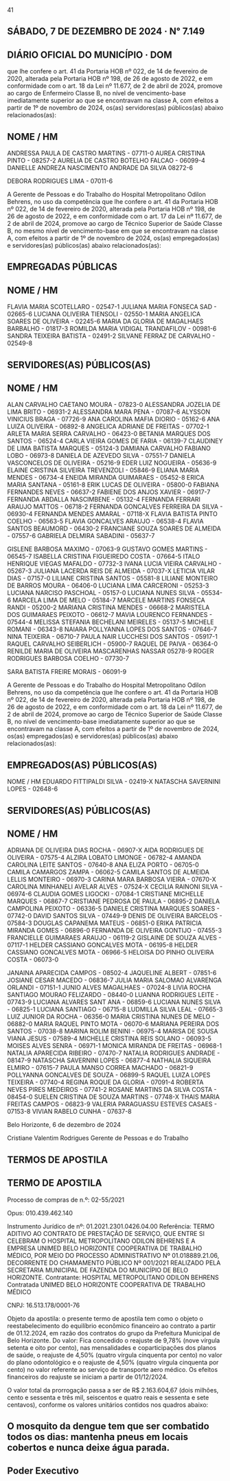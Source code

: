 <!-- image -->

41

## SÁBADO, 7 DE DEZEMBRO DE 2024 · N° 7.149

## DIÁRIO OFICIAL DO MUNICÍPIO · DOM

que lhe confere o art. 41 da Portaria HOB nº 022, de 14 de fevereiro de 2020, alterada pela Portaria HOB nº 198, de 26 de agosto de 2022, e em conformidade com o art. 18 da Lei nº 11.677, de 2 de abril de 2024, promove ao cargo de Enfermeiro Classe B, no nível de vencimento-base imediatamente superior ao que se encontravam na classe A, com efeitos a partir de 1º de novembro de 2024, os(as) servidores(as) públicos(as) abaixo relacionados(as):

## NOME / HM

ANDRESSA PAULA DE CASTRO MARTINS - 07711-0 AUREA CRISTINA PINTO - 08257-2 AURELIA DE CASTRO BOTELHO FALCAO - 06099-4 DANIELLE ANDREZA NASCIMENTO ANDRADE DA SILVA 08272-6

DEBORA RODRIGUES LIMA - 07011-6

A Gerente de Pessoas e do Trabalho do Hospital Metropolitano Odilon Behrens, no uso da competência que lhe confere o art. 41 da Portaria HOB nº 022, de 14 de fevereiro de 2020, alterada pela Portaria HOB nº 198, de 26 de agosto de 2022, e em conformidade com o art. 17 da Lei nº 11.677, de 2 de abril de 2024, promove ao cargo de Técnico Superior de Saúde Classe B, no mesmo nível de vencimento-base em que se encontravam na classe A, com efeitos a partir de 1º de novembro de 2024, os(as) empregados(as) e servidores(as) públicos(as) abaixo relacionados(as):

## EMPREGADAS PÚBLICAS

## NOME / HM

FLAVIA MARIA SCOTELLARO - 02547-1 JULIANA MARIA FONSECA SAD - 02665-6 LUCIANA OLIVEIRA TIENSOLI - 02550-1 MARIA ANGELICA SOARES DE OLIVEIRA - 02245-6 MARIA DA GLORIA DE MAGALHAES BARBALHO - 01817-3 ROMILDA MARIA VIDIGAL TRANDAFILOV - 00981-6 SANDRA TEIXEIRA BATISTA - 02491-2 SILVANE FERRAZ DE CARVALHO - 02549-8

## SERVIDORES(AS) PÚBLICOS(AS)

## NOME / HM

ALAN CARVALHO CAETANO MOURA - 07823-0 ALESSANDRA JOZELIA DE LIMA BRITO - 06931-2 ALESSANDRA MARA PENA - 07087-6 ALYSSON VINICIUS BRAGA - 07726-9 ANA CAROLINA MAFIA DIORIO - 05162-6 ANA LUIZA OLIVEIRA - 06892-8 ANGELICA ADRIANE DE FREITAS - 07702-1 ARLETA MARIA SERRA CARVALHO - 06423-0 BETANIA MARQUES DOS SANTOS - 06524-4 CARLA VIEIRA GOMES DE FARIA - 06139-7 CLAUDINEY DE LIMA BATISTA MARQUES - 05124-3 DAMIANA CARVALHO FABIANO LOBO - 06973-8 DANIELA DE AZEVEDO SILVA - 07551-7 DANIELA VASCONCELOS DE OLIVEIRA - 05216-9 EDER LUIZ NOGUEIRA - 05636-9 ELAINE CRISTINA SILVEIRA TREVENZOLI - 05846-9 ELIANA MARIA MENDES - 06734-4 ENEIDA MIRANDA GUIMARAES - 05452-8 ERICA MARIA SANTANA - 05161-8 ERIK LUCAS DE OLIVEIRA - 05800-0 FABIANA FERNANDES NEVES - 06637-2 FABIENE DOS ANJOS XAVIER - 06917-7 FERNANDA ABDALLA NASCIMBENE - 05132-4 FERNANDA FERRARI ARAUJO MATTOS - 06718-2 FERNANDA GONCALVES FERREIRA DA SILVA - 06930-4 FERNANDA MENDES AMARAL - 07118-X FLAVIA BATISTA PINTO COELHO - 06563-5 FLAVIA GONCALVES ARAUJO - 06538-4 FLAVIA SANTOS BEAUMORD - 06430-2 FRANCIANE SOUZA SOARES DE ALMEIDA - 07557-6 GABRIELA DELMIRA SABADINI - 05637-7

GISLENE BARBOSA MAXIMO - 07063-9 GUSTAVO GOMES MARTINS - 06545-7 ISABELLA CRISTINA FIGUEIREDO COSTA - 07664-5 ITALO HENRIQUE VIEGAS MAFALDO - 07732-3 IVANA LUCIA VIEIRA CARVALHO - 05267-3 JULIANA LACERDA REIS DE ALMEIDA - 07037-X LETICIA VILAR DIAS - 07157-0 LILIANE CRISTINA SANTOS - 05581-8 LILIANE MONTEIRO DE BARROS MOURA - 06406-0 LUCIANA LIMA CARCERONI - 05253-3 LUCIANA NARCISO PASCHOAL - 05157-0 LUCIANA NUNES SILVA - 05534-6 MARCELA LIMA DE MELO - 05184-7 MARCELE MARTINS FONSECA RANDI - 05200-2 MARIANA CRISTINA MENDES - 06668-2 MARISTELA DOS GUIMARAES PEIXOTO - 06612-7 MAVIA LOURENCO FERNANDES - 07544-4 MELISSA STEFANIA BECHELANI MEIRELES - 05137-5 MICHELE ROMANI - 06343-8 NAIARA POLLYANNA LOPES DOS SANTOS - 07646-7 NINA TEIXEIRA - 06710-7 PAULA NAIR LUCCHESI DOS SANTOS - 05917-1 RAQUEL CARVALHO SEIBERLICH - 05900-7 RAQUEL DE PAIVA - 06364-0 RENILDE MARIA DE OLIVEIRA MASCARENHAS NASSAR 05278-9 ROGER RODRIGUES BARBOSA COELHO - 07730-7

SARA BATISTA FREIRE MORAIS - 06091-9

A Gerente de Pessoas e do Trabalho do Hospital Metropolitano Odilon Behrens, no uso da competência que lhe confere o art. 41 da Portaria HOB nº 022, de 14 de fevereiro de 2020, alterada pela Portaria HOB nº 198, de 26 de agosto de 2022, e em conformidade com o art. 18 da Lei nº 11.677, de 2 de abril de 2024, promove ao cargo de Técnico Superior de Saúde Classe B, no nível de vencimento-base imediatamente superior ao que se encontravam na classe A, com efeitos a partir de 1º de novembro de 2024, os(as) empregados(as) e servidores(as) públicos(as) abaixo relacionados(as):

## EMPREGADOS(AS) PÚBLICOS(AS)

NOME / HM EDUARDO FITTIPALDI SILVA - 02419-X NATASCHA SAVERNINI LOPES - 02648-6

## SERVIDORES(AS) PÚBLICOS(AS)

## NOME / HM

ADRIANA DE OLIVEIRA DIAS ROCHA - 06907-X AIDA RODRIGUES DE OLIVEIRA - 07575-4 ALZIRA LOBATO LIMONGE - 06782-4 AMANDA CAROLINA LEITE SANTOS - 07640-8 ANA ELIZA PORTO - 06705-0 CAMILA CAMARGOS ZAMPA - 06062-5 CAMILA SANTOS DE ALMEIDA LELLIS MONTEIRO - 06970-3 CARINA MARA BARBOSA VIEIRA - 07670-X CAROLINA MINHANELI AVELAR ALVES - 07524-X CECILIA RAINONI SILVA - 06974-6 CLAUDIA GOMES LIGOCKI - 07084-1 CRISTIANE MICHELLE MARQUES - 06867-7 CRISTIANE PEDROSA DE PAULA - 06895-2 DANIELA CAMPOLINA PEIXOTO - 06336-5 DANIELE CRISTINA MARQUES SOARES - 07742-0 DAVID SANTOS SILVA - 07449-9 DENIS DE OLIVEIRA BARCELOS - 07584-3 DOUGLAS CAPANEMA MATEUS - 06851-0 ERIKA PATRICIA MIRANDA GOMES - 06896-0 FERNANDA DE OLIVEIRA GONTIJO - 07455-3 FRANCIELLE GUIMARAES ARAUJO - 06119-2 GISLAINE DE SOUZA ALVES - 07117-1 HELDER CASSIANO GONCALVES MOTA - 06195-8 HELDER CASSIANO GONCALVES MOTA - 06966-5 HELOISA DO PINHO OLIVEIRA COSTA - 06073-0

JANAINA APARECIDA CAMPOS - 08502-4 JAQUELINE ALBERT - 07851-6 JOSIANE CESAR MACEDO - 06836-7 JULIA MARIA SALOMAO ALVARENGA ORLANDI - 07151-1 JUNIO ALVES MAGALHAES - 07024-8 LIVIA ROCHA SANTIAGO MOURAO FELIZARDO - 08440-0 LUANNA RODRIGUES LEITE - 07743-9 LUCIANA ALVARES SANT ANA - 06859-6 LUCIANA NUNES SILVA - 06825-1 LUCIANA SANTIAGO - 06715-8 LUDMILLA SILVA LEAL - 07665-3 LUIZ JUNIOR DA ROCHA - 06356-0 MARIA CRISTINA NUNES DE MELO - 06882-0 MARIA RAQUEL PINTO MOTA - 06070-6 MARIANA PEREIRA DOS SANTOS - 07038-8 MARINA ROLIM BENINI - 06975-4 MARISA DE SOUSA VIANA JESUS - 07589-4 MICHELLE CRISTINA REIS SOLANO - 06093-5 MOISES ALVES SENRA - 06971-1 MONICA MIRANDA DE FREITAS - 06968-1 NATALIA APARECIDA RIBEIRO - 07470-7 NATALIA RODRIGUES ANDRADE - 08147-9 NATASCHA SAVERNINI LOPES - 06877-4 NATHALIA SIQUEIRA ELMIRO - 07615-7 PAULA MANSO CORREA MACHADO - 06821-9 POLLYANNA GONCALVES DE SOUZA - 06899-5 RAQUEL LUIZA LOPES TEIXEIRA - 07740-4 REGINA ROQUE DA GLORIA - 07091-4 ROBERTA NEVES PIRES MEDEIROS - 07741-2 ROSANE MARTINS DA SILVA COSTA - 08454-0 SUELEN CRISTINA DE SOUZA MARTINS - 07748-X THAIS MARIA FREITAS CAMPOS - 06823-9 VALERIA PARAGUASSU ESTEVES CASAES - 07153-8 VIVIAN RABELO CUNHA - 07637-8

Belo Horizonte, 6 de dezembro de 2024

Cristiane Valentim Rodrigues Gerente de Pessoas e do Trabalho

## TERMOS DE APOSTILA

## TERMO DE APOSTILA

Processo de compras de n.º: 02-55/2021

Opus: 010.439.462.140

Instrumento Jurídico de nº: 01.2021.2301.0426.04.00 Referência: TERMO ADITIVO AO CONTRATO DE PRESTAÇÃO DE SERVIÇO, QUE ENTRE SI CELEBRAM O HOSPITAL METROPOLITANO ODILON BEHRENS E A EMPRESA UNIMED BELO HORIZONTE COOPERATIVA DE TRABALHO MÉDICO, POR MEIO DO PROCESSO ADMINISTRATIVO Nº 01.018889.21.06, DECORRENTE DO CHAMAMENTO PÚBLICO Nº 001/2021 REALIZADO PELA SECRETARIA MUNICIPAL DE FAZENDA DO MUNICÍPIO DE BELO HORIZONTE. Contratante: HOSPITAL METROPOLITANO ODILON BEHRENS Contratada UNIMED BELO HORIZONTE COOPERATIVA DE TRABALHO MÉDICO

CNPJ: 16.513.178/0001-76

Objeto da apostila: o presente termo de apostila tem como o objeto o reestabelecimento do equilíbrio econômico financeiro ao contrato a partir de 01.12.2024, em razão dos contratos do grupo da Prefeitura Municipal de Belo Horizonte. Do valor: Fica concedido o reajuste de 9,78% (nove vírgula setenta e oito por cento), nas mensalidades e coparticipações dos planos de saúde, o reajuste de 4,50% (quatro vírgula cinquenta por cento) no valor do plano odontológico e o reajuste de 4,50% (quatro vírgula cinquenta por cento) no valor referente ao serviço de transporte aero médico. Os efeitos financeiros do reajuste se iniciam a partir de 01/12/2024.

O valor total da prorrogação passa a ser de R$ 2.163.604,67 (dois milhões, cento e sessenta e três mil, seiscentos e quatro reais e sessenta e sete centavos), conforme os valores unitários contidos nos quadros abaixo:

## O mosquito da dengue tem que ser combatido todos os dias: mantenha pneus em locais cobertos e nunca deixe água parada.

## Poder Executivo

<!-- image -->